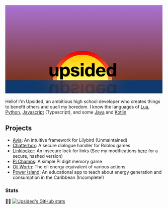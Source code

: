 <img src="https://raw.githubusercontent.com/Upsidedly/Upsidedly/main/upsided2.png" alt="Upsided" width="500"/>

Hello! I'm Upsided, an ambitious high school developer who creates things to benefit others and quell my boredom.
I know the languages of [Lua](https://www.lua.org/), [Python](https://www.python.org/), [Javascript](https://nodejs.org/en/) (Typescript), and some [Java](https://www.java.com/en/) and [Kotlin](https://kotlinlang.org/)
## Projects
- [Avia](https://github.com/Upsidedly/avia): An intuitive framework for Lilybird (Unmaintained)
- [Chatterbox](https://github.com/Upsidedly/chatterbox): A secure dialogue handler for Roblox games
- [Linklocker](https://github.com/Upsidedly/locked-link): An insecure lock for links (See my modifications [here](https://github.com/ccsoftwareengineering/locked-link) for a secure, hashed version)
- [Pi Champs](https://github.com/Upsidedly/pi-champs): A simple Pi digit memory game
- [Oil Worth](https://github.com/Upsidedly/oil-worth): The oil energy equivalent of various actions
- [Power Island](https://github.com/ccsoftwareengineering/csf-coding-olympiad-2025): An educational app to teach about energy generation and consumption in the Caribbean (Incomplete!)

### Stats
👷🏽
[![Upsided's GitHub stats](https://github-readme-stats.vercel.app/api?username=Upsidedly&theme=nord&show_icons=true)](https://github.com/anuraghazra/github-readme-stats)
